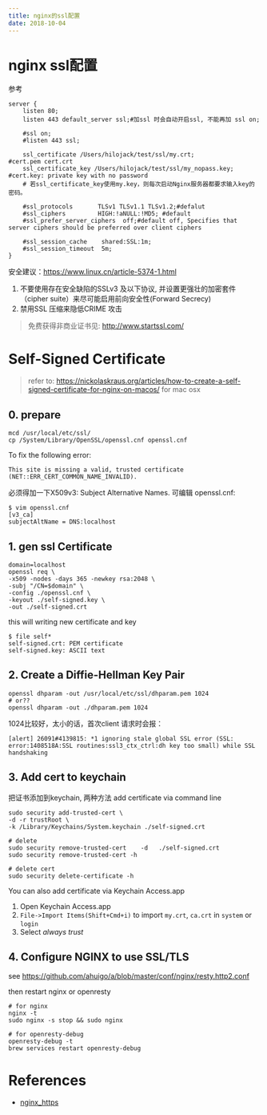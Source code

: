 ```yaml
---
title: nginx的ssl配置
date: 2018-10-04
---
```

# nginx ssl配置
参考[](/p/net/net-openssl) 

	server {
		listen 80;
		listen 443 default_server ssl;#加ssl 时会自动开启ssl, 不能再加 ssl on;

		#ssl on;
		#listen 443 ssl;

		ssl_certificate /Users/hilojack/test/ssl/my.crt;			#cert.pem cert.crt
		ssl_certificate_key /Users/hilojack/test/ssl/my_nopass.key; #cert.key: private key with no password
		# 若ssl_certificate_key使用my.key，则每次启动Nginx服务器都要求输入key的密码。

		#ssl_protocols       TLSv1 TLSv1.1 TLSv1.2;#defalut
		#ssl_ciphers         HIGH:!aNULL:!MD5; #default
		#ssl_prefer_server_ciphers  off;#default off, Specifies that server ciphers should be preferred over client ciphers

		#ssl_session_cache    shared:SSL:1m;
		#ssl_session_timeout  5m;
	}


安全建议：https://www.linux.cn/article-5374-1.html
1. 不要使用存在安全缺陷的SSLv3 及以下协议, 并设置更强壮的加密套件（cipher suite）来尽可能启用前向安全性(Forward Secrecy)
2. 禁用SSL 压缩来隐低CRIME 攻击

> 免费获得非商业证书见: http://www.startssl.com/

# Self-Signed Certificate
> refer to: https://nickolaskraus.org/articles/how-to-create-a-self-signed-certificate-for-nginx-on-macos/
for mac osx

## 0. prepare
    mcd /usr/local/etc/ssl/
    cp /System/Library/OpenSSL/openssl.cnf openssl.cnf

To fix the following error:

    This site is missing a valid, trusted certificate (NET::ERR_CERT_COMMON_NAME_INVALID).

必须得加一下X509v3: Subject Alternative Names. 可编辑 openssl.cnf:

    $ vim openssl.cnf
    [v3_ca]
    subjectAltName = DNS:localhost

## 1. gen ssl Certificate

    domain=localhost
    openssl req \
    -x509 -nodes -days 365 -newkey rsa:2048 \
    -subj "/CN=$domain" \
    -config ./openssl.cnf \
    -keyout ./self-signed.key \
    -out ./self-signed.crt

this will writing new certificate and key

    $ file self*
    self-signed.crt: PEM certificate
    self-signed.key: ASCII text

## 2. Create a Diffie-Hellman Key Pair
    openssl dhparam -out /usr/local/etc/ssl/dhparam.pem 1024
    # or??
    openssl dhparam -out ./dhparam.pem 1024

1024比较好，太小的话，首次client 请求时会报：

    [alert] 26091#4139815: *1 ignoring stale global SSL error (SSL: error:1408518A:SSL routines:ssl3_ctx_ctrl:dh key too small) while SSL handshaking

## 3. Add cert to keychain
把证书添加到keychain, 两种方法
add certificate via command line

    sudo security add-trusted-cert \
    -d -r trustRoot \
    -k /Library/Keychains/System.keychain ./self-signed.crt

    # delete
    sudo security remove-trusted-cert    -d   ./self-signed.crt
    sudo security remove-trusted-cert -h

    # delete cert
    sudo security delete-certificate -h

You can also add certificate via Keychain Access.app
1. Open Keychain Access.app
2. `File->Import Items(Shift+Cmd+i)` to import `my.crt`, `ca.crt` in `system` or `login`
3. Select *always trust*


## 4. Configure NGINX to use SSL/TLS
see https://github.com/ahuigo/a/blob/master/conf/nginx/resty.http2.conf

then restart nginx or openresty

    # for nginx
    nginx -t
    sudo nginx -s stop && sudo nginx

    # for openresty-debug
    openresty-debug -t
    brew services restart openresty-debug

# References
- [nginx_https]

[nginx_https]: http://nginx.org/cn/docs/http/configuring_https_servers.html